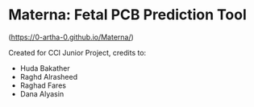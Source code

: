 # Materna: Fetal PCB Prediction Tool

(https://0-artha-0.github.io/Materna/)

Created for CCI Junior Project, credits to:
- Huda Bakather
- Raghd Alrasheed
- Raghad Fares
- Dana Alyasin
